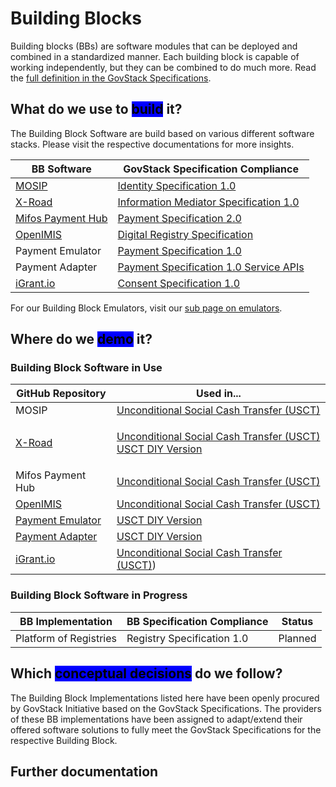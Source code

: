 # Building Blocks

Building blocks (BBs) are software modules that can be deployed and combined in a standardized manner. Each building block is capable of working independently, but they can be combined to do much more. Read the [full definition in the GovStack Specifications](https://govstack.gitbook.io/specification/architecture-and-nonfunctional-requirements/introduction#2.3-building-blocks).

## What do we use to <mark style="background-color:blue;">build</mark> it?

The Building Block Software are build based on various different software stacks. Please visit the respective documentations for more insights.

| BB Software                                                | GovStack Specification Compliance                                                                |
|------------------------------------------------------------|--------------------------------------------------------------------------------------------------|
| [MOSIP](https://docs.mosip.io/)                            | [Identity Specification 1.0](https://govstack.gitbook.io/bb-identity/)                           |
| [X-Road](https://docs.x-road.global/)                      | [Information Mediator Specification 1.0](https://govstack.gitbook.io/bb-information-mediation/)  |
| [Mifos Payment Hub](https://docs.mifos.org/)               | [Payment Specification 2.0](https://govstack.gitbook.io/bb-payments/)                            |
| [OpenIMIS](https://openimis.org/)                          | [Digital Registry Specification](https://govstack.gitbook.io/bb-digital-registries/)             |
| Payment Emulator                                           | [Payment Specification 1.0](https://govstack.gitbook.io/bb-payments/)                            |
| Payment Adapter                                            | [Payment Specification 1.0 Service APIs](https://govstack.gitbook.io/bb-payments/9-service-apis) |
| [iGrant.io](https://github.com/decentralised-dataexchange) | [Consent Specification 1.0](https://govstack.gitbook.io/bb-consent/)      |

For our Building Block Emulators, visit our [sub page on emulators](emulators.md).

## Where do we <mark style="background-color:blue;">demo</mark> it?

### Building Block Software in Use

| GitHub Repository                                                                                                         | Used in...                                                                       |
|---------------------------------------------------------------------------------------------------------------------------|----------------------------------------------------------------------------------|
| MOSIP                                                                                                                     | [Unconditional Social Cash Transfer (USCT)](../../access-demos/usct-use-case.md) |
| [X-Road](https://github.com/GovStackWorkingGroup/sandbox-bb-information-mediator)                                         | <p><a href="../../access-demos/usct-use-case.md">Unconditional Social Cash Transfer (USCT)</a><br><a href="../../follow-methodology/diy/">USCT DIY Version</a></p> |
| Mifos Payment Hub                                                                                                         | [Unconditional Social Cash Transfer (USCT)](../../access-demos/usct-use-case.md) |
| [OpenIMIS](https://github.com/GovStackWorkingGroup/sandbox-bb-digital-registries/tree/main/digital-registries/open-imis/) | [Unconditional Social Cash Transfer (USCT)](../../access-demos/usct-use-case.md) |
| [Payment Emulator](https://github.com/GovStackWorkingGroup/sandbox-bb-payments/blob/main/emulator/docs/1-main.md)         | [USCT DIY Version](../../follow-methodology/diy/)                                |
| [Payment Adapter](https://github.com/GovStackWorkingGroup/sandbox-bb-payments/blob/main/adapter/docs/1-main.md)           | [USCT DIY Version](../../follow-methodology/diy/)                                |
| [iGrant.io](https://github.com/decentralised-dataexchange/bb-consent-api)           | [Unconditional Social Cash Transfer (USCT)](../../access-demos/usct-use-case.md))                                |

### Building Block Software in Progress

| BB Implementation      | BB Specification Compliance | Status         |
| ---------------------- | --------------------------- | -------------- |
| Platform of Registries | Registry Specification 1.0  | Planned        |

## Which <mark style="background-color:blue;">conceptual decisions</mark> do we follow?

The Building Block Implementations listed here have been openly procured by GovStack Initiative based on the GovStack Specifications. The providers of these BB implementations have been assigned to adapt/extend their offered software solutions to fully meet the GovStack Specifications for the respective Building Block.

## Further documentation
